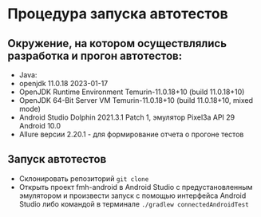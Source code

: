 # Процедура запуска автотестов
## Окружение, на котором осуществлялись разработка и прогон автотестов:
* Java: 
 * openjdk 11.0.18 2023-01-17
 * OpenJDK Runtime Environment Temurin-11.0.18+10 (build 11.0.18+10)
 * OpenJDK 64-Bit Server VM Temurin-11.0.18+10 (build 11.0.18+10, mixed mode)
* Android Studio Dolphin 2021.3.1 Patch 1, эмулятор Pixel3a API 29 Android 10.0
* Allure версии 2.20.1 - для формирование отчета о прогоне тестов
## Запуск автотестов
* Склонировать репозиторий ``` git clone ```
* Открыть проект fmh-android в Android Studio с предустановленным эмулятором и произвести запуск с помощью интерфейса Android Studio либо командой в терминале ``` ./gradlew connectedAndroidTest ```